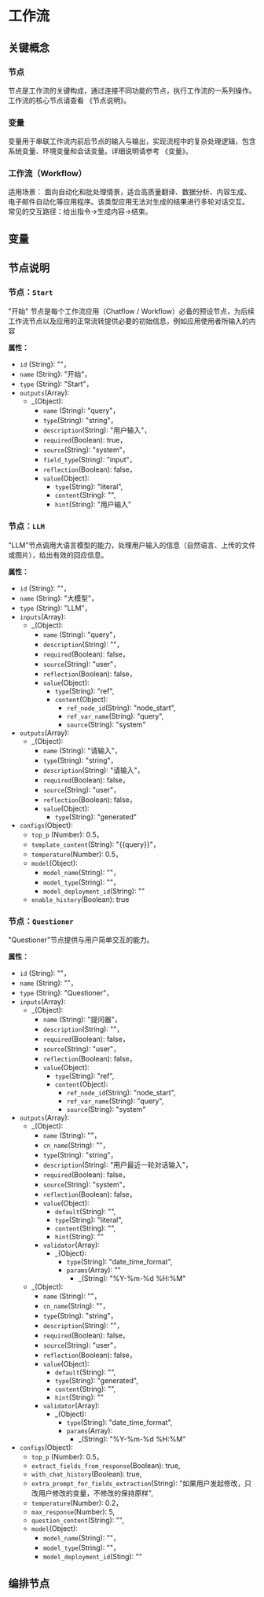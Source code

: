 # 工作流
## 关键概念
### 节点
节点是工作流的关键构成，通过连接不同功能的节点，执行工作流的一系列操作。
工作流的核心节点请查看 《节点说明》。
### 变量
变量用于串联工作流内前后节点的输入与输出，实现流程中的复杂处理逻辑，包含系统变量、环境变量和会话变量。详细说明请参考 《变量》。
### 工作流（Workflow）
适用场景：
面向自动化和批处理情景，适合高质量翻译、数据分析、内容生成、电子邮件自动化等应用程序。该类型应用无法对生成的结果进行多轮对话交互。
常见的交互路径：给出指令->生成内容->结束。
## 变量

## 节点说明
### 节点：`Start`

"开始" 节点是每个工作流应用（Chatflow / Workflow）必备的预设节点，为后续工作流节点以及应用的正常流转提供必要的初始信息，例如应用使用者所输入的内容

**属性：**

- `id` (String): ""，
- `name` (String): "开始"，
- `type` (String): "Start"，
- `outputs`(Array):
  -  _(Object):
     -  `name` (String): "query"，
     -  `type`(String): "string"，
     -  `description`(String): "用户输入"，
     -  `required`(Boolean): true，
     -  `source`(String): "system"，
     -  `field_type`(String): "input"，
     -  `reflection`(Boolean): false，
     -  `value`(Object):
        - `type`(String): "literal",
        - `content`(String): "",
        - `hint`(String): "用户输入"
  
### 节点：`LLM`

"LLM"节点调用大语言模型的能力，处理用户输入的信息（自然语言、上传的文件或图片），给出有效的回应信息。

**属性：**

- `id` (String): ""，
- `name` (String): "大模型"，
- `type` (String): "LLM"，
- `inputs`(Array):
  -  _(Object):
     -  `name` (String): "query"，
     -  `description`(String): ""，
     -  `required`(Boolean): false，
     -  `source`(String): "user"，
     -  `reflection`(Boolean): false，
     -  `value`(Object):
        - `type`(String): "ref",
        - `content`(Object):
           - `ref_node_id`(String): "node_start",
           - `ref_var_name`(String): "query",
           - `source`(String): "system"
- `outputs`(Array):
  -  _(Object):
     -  `name` (String): "请输入"，
     -  `type`(String): "string"，
     -  `description`(String): "请输入"，
     -  `required`(Boolean): false，
     -  `source`(String): "user"，
     -  `reflection`(Boolean): false，
     -  `value`(Object):
        - `type`(String): "generated"
- `configs`(Object):
  -  `top_p` (Number): 0.5，
  -  `template_content`(String): "{{query}}"，
  -  `temperature`(Number): 0.5，
  -  `model`(Object): 
     -  `model_name`(String): ""，
     -  `model_type`(String): ""，
     -  `model_deployment_id`(String): ""
  - `enable_history`(Boolean): true

### 节点：`Questioner`

"Questioner"节点提供与用户简单交互的能力。

**属性：**

- `id` (String): ""，
- `name` (String): ""，
- `type` (String): "Questioner"，
- `inputs`(Array):
  -  _(Object):
     -  `name` (String): "提问器"，
     -  `description`(String): ""，
     -  `required`(Boolean): false，
     -  `source`(String): "user"，
     -  `reflection`(Boolean): false，
     -  `value`(Object):
        - `type`(String): "ref",
        - `content`(Object):
           - `ref_node_id`(String): "node_start",
           - `ref_var_name`(String): "query",
           - `source`(String): "system"
- `outputs`(Array):
  -  _(Object):
     -  `name` (String): ""，
     -  `cn_name`(String): ""，
     -  `type`(String): "string"，
     -  `description`(String): "用户最近一轮对话输入"，
     -  `required`(Boolean): false，
     -  `source`(String): "system"，
     -  `reflection`(Boolean): false，
     -  `value`(Object):
        - `default`(String): "",
        - `type`(String): "literal",
        - `content`(String): "",
        - `hint`(String): ""
     -  `validator`(Array):
        -  _(Object):
           -  `type`(String): "date_time_format",
           -  `params`(Array): ""
              -  _(String): "%Y-%m-%d %H:%M"
  -  _(Object):
     -  `name` (String): ""，
     -  `cn_name`(String): ""，
     -  `type`(String): "string"，
     -  `description`(String): ""，
     -  `required`(Boolean): false，
     -  `source`(String): "user"，
     -  `reflection`(Boolean): false，
     -  `value`(Object):
        - `default`(String): "",
        - `type`(String): "generated",
        - `content`(String): "",
        - `hint`(String): ""
     -  `validator`(Array):
        -  _(Object):
           -  `type`(String): "date_time_format",
           -  `params`(Array): 
              -  _(String): "%Y-%m-%d %H:%M" 
- `configs`(Object):
  -  `top_p` (Number): 0.5，
  -  `extract_fields_from_response`(Boolean): true,
  -  `with_chat_history`(Boolean): true,
  -  `extra_prompt_for_fields_extraction`(String): "如果用户发起修改，只改用户修改的变量，不修改的保持原样",
  -  `temperature`(Number): 0.2，
  -  `max_response`(Number): 5,
  -  `question_content`(String): "",
  -  `model`(Object): 
     -  `model_name`(String): ""，
     -  `model_type`(String): ""，
     -  `model_deployment_id`(Sting): ""


## 编排节点
